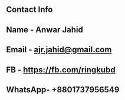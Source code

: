 ## Contact Info
## Name - Anwar Jahid
## Email - ajr.jahid@gmail.com
## FB - https://fb.com/ringkubd
## WhatsApp- +8801737956549
